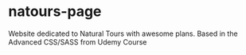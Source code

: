 # natours-page
Website dedicated to Natural Tours with awesome plans. Based in the Advanced CSS/SASS from Udemy Course
